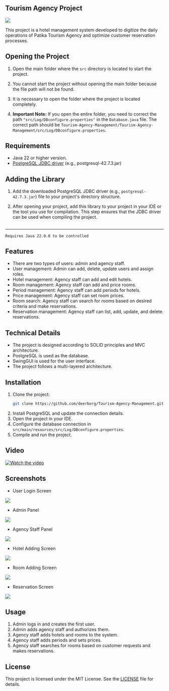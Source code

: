 ## Tourism Agency Project

<img src = "assets/banner.png" />

This project is a hotel management system developed to digitize the daily operations of Patika Tourism Agency and optimize customer reservation processes.



## Opening the Project

1. Open the main folder where the `src` directory is located to start the project.

2. You cannot start the project without opening the main folder because the file path will not be found.

3. It is necessary to open the folder where the project is located completely.

4. **Important Note:** If you open the entire folder, you need to correct the path `"src/Log/DBconfigure.properties"` in the `Database.java` file. The correct path should be `Tourism-Agency-Management/Tourism-Agency-Management/src/Log/DBconfigure.properties`.

## Requirements

- Java 22 or higher version.
- [PostgreSQL JDBC driver](https://jdbc.postgresql.org/download.html) (e.g., postgresql-42.7.3.jar)

## Adding the Library

1. Add the downloaded PostgreSQL JDBC driver (e.g., `postgresql-42.7.3.jar`) file to your project's directory structure.

2. After opening your project, add this library to your project in your IDE or the tool you use for compilation. This step ensures that the JDBC driver can be used when compiling the project.


##
---
    Requires Java 22.0.0 to be controlled

## Features

- There are two types of users: admin and agency staff.
- User management: Admin can add, delete, update users and assign roles.
- Hotel management: Agency staff can add and edit hotels.
- Room management: Agency staff can add and price rooms.
- Period management: Agency staff can add periods for hotels.
- Price management: Agency staff can set room prices.
- Room search: Agency staff can search for rooms based on desired criteria and make reservations.
- Reservation management: Agency staff can list, add, update, and delete reservations.

## Technical Details

- The project is designed according to SOLID principles and MVC architecture.
- PostgreSQL is used as the database.
- SwingGUI is used for the user interface.
- The project follows a multi-layered architecture.

## Installation

1. Clone the project:
    ```bash
    git clone https://github.com/deerborg/Tourism-Agency-Management.git
    ```
2. Install PostgreSQL and update the connection details.
3. Open the project in your IDE.
4. Configure the database connection in `src/main/resources/src/Log/DBconfigure.properties`.
5. Compile and run the project.

## Video
[![Watch the video](https://img.youtube.com/vi/64gIdw2fkA0/0.jpg)](https://www.youtube.com/watch?v=64gIdw2fkA0)

## Screenshots

- User Login Screen

<img src = "assets/1.png" />

- Admin Panel

<img src = "assets/3.png" />


- Agency Staff Panel

<img src = "assets/2.png" />

- Hotel Adding Screen

<img src = "assets/2.png" />

- Room Adding Screen

<img src = "assets/8.png" />

- Reservation Screen

<img src = "assets/14.png" />


## Usage

1. Admin logs in and creates the first user.
2. Admin adds agency staff and authorizes them.
3. Agency staff adds hotels and rooms to the system.
4. Agency staff adds periods and sets prices.
5. Agency staff searches for rooms based on customer requests and makes reservations.

## License

This project is licensed under the MIT License. See the [LICENSE](LICENSE) file for details.
